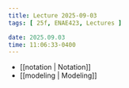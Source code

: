 ```yaml
---
title: Lecture 2025-09-03
tags: [ 25f, ENAE423, Lectures ]

date: 2025.09.03
time: 11:06:33-0400
---
```


- [[notation | Notation]]
- [[modeling | Modeling]]
